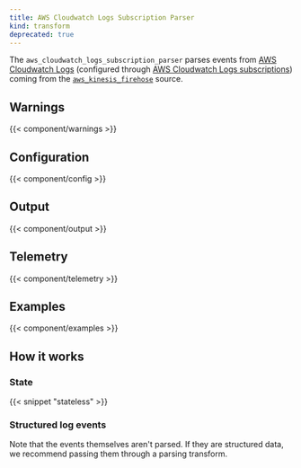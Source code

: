 ```yaml
---
title: AWS Cloudwatch Logs Subscription Parser
kind: transform
deprecated: true
---
```


The `aws_cloudwatch_logs_subscription_parser` parses events from [AWS Cloudwatch Logs][cloudwatch_logs] (configured through [AWS Cloudwatch Logs subscriptions][cloudwatch_logs_subscription]) coming from the [`aws_kinesis_firehose`][kinesis_firehose] source.

## Warnings

{{< component/warnings >}}

## Configuration

{{< component/config >}}

## Output

{{< component/output >}}

## Telemetry

{{< component/telemetry >}}

## Examples

{{< component/examples >}}

## How it works

### State

{{< snippet "stateless" >}}

### Structured log events

Note that the events themselves aren't parsed. If they are structured data, we recommend passing them through a parsing transform.

[cloudwatch_logs]: https://docs.aws.amazon.com/AmazonCloudWatch/latest/logs/WhatIsCloudWatchLogs.html
[cloudwatch_logs_subscription]: https://docs.aws.amazon.com/AmazonCloudWatch/latest/logs/Subscriptions.html
[kinesis_firehose]: /docs/reference/configuration/sources/aws_kinesis_firehose
